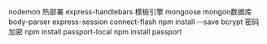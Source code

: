 nodemon 热部署
express-handlebars 模板引擎
mongoose mongon数据库
body-parser
express-session
connect-flash
npm install --save bcrypt 密码加密
npm install passport-local
npm install passport
